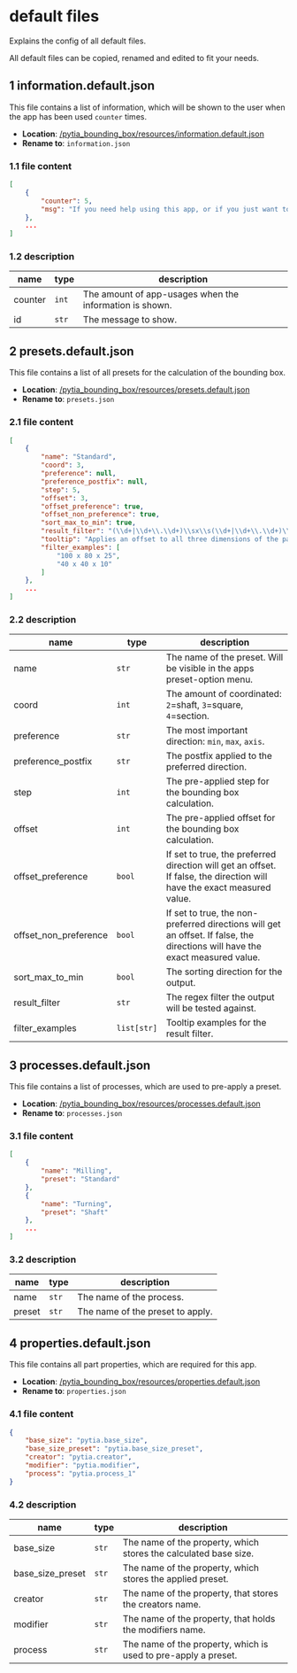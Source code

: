 # default files

Explains the config of all default files.

All default files can be copied, renamed and edited to fit your needs.

## 1 information.default.json

This file contains a list of information, which will be shown to the user when the app has been used `counter` times.

- **Location**: [/pytia_bounding_box/resources/information.default.json](../pytia_bounding_box/resources/information.default.json)
- **Rename to**: `information.json`

### 1.1 file content

```json
[
    {
        "counter": 5,
        "msg": "If you need help using this app, or if you just want to know more about the available features: Press F1."
    },
    ...
]
```

### 1.2 description

name | type | description
--- | --- | ---
counter | `int` | The amount of app-usages when the information is shown.
id | `str` | The message to show.

## 2 presets.default.json

This file contains a list of all presets for the calculation of the bounding box.

- **Location**: [/pytia_bounding_box/resources/presets.default.json](../pytia_bounding_box/resources/presets.default.json)
- **Rename to**: `presets.json`

### 2.1 file content

```json
[
    {
        "name": "Standard",
        "coord": 3,
        "preference": null,
        "preference_postfix": null,
        "step": 5,
        "offset": 3,
        "offset_preference": true,
        "offset_non_preference": true,
        "sort_max_to_min": true,
        "result_filter": "(\\d+|\\d+\\.\\d+)\\sx\\s(\\d+|\\d+\\.\\d+)\\sx\\s(\\d+|\\d+\\.\\d+)$",
        "tooltip": "Applies an offset to all three dimensions of the parts boundaries.",
        "filter_examples": [
            "100 x 80 x 25",
            "40 x 40 x 10"
        ]
    },
    ...
]
```

### 2.2 description

name | type | description
--- | --- | ---
name | `str` | The name of the preset. Will be visible in the apps preset-option menu.
coord | `int` | The amount of coordinated: `2`=shaft, `3`=square, `4`=section.
preference | `str` | The most important direction: `min`, `max`, `axis`.
preference_postfix | `str` | The postfix applied to the preferred direction.
step | `int` | The pre-applied step for the bounding box calculation.
offset | `int` | The pre-applied offset for the bounding box calculation.
offset_preference | `bool` | If set to true, the preferred direction will get an offset. If false, the direction will have the exact measured value.
offset_non_preference | `bool` | If set to true, the non-preferred directions will get an offset. If false, the directions will have the exact measured value.
sort_max_to_min | `bool` | The sorting direction for the output.
result_filter | `str` | The regex filter the output will be tested against.
filter_examples | `list[str]` | Tooltip examples for the result filter.

## 3 processes.default.json

This file contains a list of processes, which are used to pre-apply a preset.

- **Location**: [/pytia_bounding_box/resources/processes.default.json](../pytia_bounding_box/resources/processes.default.json)
- **Rename to**: `processes.json`

### 3.1 file content

```json
[
    {
        "name": "Milling",
        "preset": "Standard"
    },
    {
        "name": "Turning",
        "preset": "Shaft"
    },
    ...
]
```

### 3.2 description

name | type | description
--- | --- | ---
name | `str` | The name of the process.
preset | `str` | The name of the preset to apply.

## 4 properties.default.json

This file contains all part properties, which are required for this app.

- **Location**: [/pytia_bounding_box/resources/properties.default.json](../pytia_bounding_box/resources/properties.default.json)
- **Rename to**: `properties.json`

### 4.1 file content

```json
{
    "base_size": "pytia.base_size",
    "base_size_preset": "pytia.base_size_preset",
    "creator": "pytia.creator",
    "modifier": "pytia.modifier",
    "process": "pytia.process_1"
}
```

### 4.2 description

name | type | description
--- | --- | ---
base_size | `str` | The name of the property, which stores the calculated base size.
base_size_preset | `str` | The name of the property, which stores the applied preset.
creator | `str` | The name of the property, that stores the creators name.
modifier | `str` | The name of the property, that holds the modifiers name.
process | `str` | The name of the property, which is used to pre-apply a preset.
